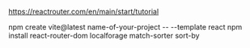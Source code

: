 https://reactrouter.com/en/main/start/tutorial

npm create vite@latest name-of-your-project -- --template react
npm install react-router-dom localforage match-sorter sort-by
